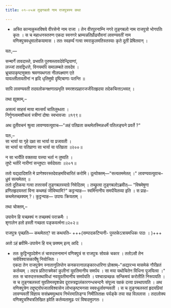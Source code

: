 ```yaml
---
title: ०१-०५अ तुङ्गबलो नाम राजपुत्रस्य कथा

---
```

  - अस्ति कान्यकुब्जविषये वीरसेनो नाम राजा । तेन वीरपुरनाम्नि नगरे तुङ्गबलो नाम राजपुत्रो भोगपतिः कृतः । स च महाधनस्तरुण एकदा स्वनगरे भ्राम्यन्नतिप्रौढयौवनां लावण्यवतीं नाम वणिक्पुत्रवधूमालोकयामास । ततः स्वहर्म्यं गत्वा स्मराकुलमतिस्तस्याः कृते दूतीं प्रेषितवान् ।


  यतः,—  

  सन्मार्गे तावदास्ते, प्रभवति पुरुषस्तावदेवेन्द्रियाणां,  
  लज्जां तावद्विधत्ते, विनयमपि समालम्बते तावदेव ।  
  भ्रूचापाकृष्टमुक्ताः श्रवणपथगता नीलपक्ष्माण एते  
  यावल्लीलावतीनां न हृदि धृतिमुषो दृष्टिबाणाः पतन्ति ॥

  सापि लावण्यवती तदवलोकनक्षणात्प्रभृति स्मरशरप्रहारजर्जरितहृदया तदेकचित्ताऽभवत् ।  

  तथा ह्युक्तम्,–

  असत्यं साहसं माया मात्सर्यं चातिलुब्धता ।  
  निर्गुणत्वमशौचत्वं स्त्रीणां दोषाः स्वभावजाः ॥१९९॥  

  अथ दूतीवचनं श्रुत्वा लावण्यवत्युवाच—"अहं पतिव्रता कथमेतस्मिन्नधर्मे पतिलङ्घने प्रवर्ते ?"  

  यतः,–  
  सा भार्या या गृहे दक्षा सा भार्या या प्रजावती ।  
  सा भार्या या पतिप्राणा सा भार्या या पतिव्रता ॥२००॥  

  न सा भार्येति वक्तव्या यस्या भर्ता न तुष्यति ।  
  तुष्टे भर्तरि नारीणां सन्तुष्टाः सर्वदेवताः ॥२०१॥


  ततो यद्यदादिशति मे प्राणेश्वरस्तदेवाहमविचारितं करोमि। दूत्योक्तम्—"सत्यतममेतत् ।" लावण्यवत्युवाच– ध्रुवं सत्यमेतत् ॥  
  ततो दूतिकया गत्वा तत्तत्सर्वं तुङ्गबलस्याग्रे निवेदितम् । तच्छ्रुत्वा तुङ्गबलोऽब्रवीत्— "विषमेषुणा व्रणितहृदयस्तां विना कथमहं जीविष्यामि?" कट्टन्याह— स्वमिनानीय समर्पयितव्या इति । स प्राह– कथमेतच्छक्यम् ?। कुट्टन्याह— उपायः क्रियताम् ।

  तथा चोक्तम्,–

  उपायेन हि यच्छक्यं न तच्छक्यं पराक्रमैः ।  
  शृगालेन हतो हस्ती गच्छता पङ्कवर्त्मना॥२०२॥  

  राजपुत्रः पृच्छति— कथमेतत्? सा कथयति– +++(सम्पादकटिप्पनी- पुस्तकेऽत्रायमधिकः पाठः । )+++

<div class="js_include" includetitle="true" newlevelforh1="3" unfilled url="../../upakathAH/01-06_karpUratilako_nAma_hastinaH_kathA/"></div>

अतो ऽहं ब्रवीमि-उपायेन हि यच् छक्यम् इत्य् आदि ।  

  - ततः कुट्टिन्युपदेशेन तं चारुदत्तनामानं वणिक्पुत्रं स राजपुत्रः सोवकं चकार । ततोऽसौ  तेन सर्वविश्वासकार्येषु नियोजितः ।  
  एकदा तेन राजपुत्रेण स्नातानुलिप्तेन कनकरत्नालङ्कारधारिणा प्रोक्तम्–"अद्यारभ्य मासमेकं गौरीव्रतं कर्तव्यम् । तदत्र प्रतिरात्रमेकां कुलीनां युवतिमानीय समर्पय । सा मया यथोचितेन विधिना पूजयित्वा ।" ततः स चारुदत्तस्तथाविधां नवयुवतीमानीय समर्पयति । पश्चात्प्रच्छन्नः सन्किमयं करोतीति निरूपयति । स च तुङ्गबलस्तां युवतिमस्पृशन्नेव दूरास्त्रद्वालंकारगन्धचन्दनैः संपूज्य रक्षकं दत्त्वा प्रस्थापयति । अथ वणिक्पुत्रेण तद्दृष्ट्वोपजातविश्वासेन लोभाकृष्टमनसा स्ववधूर्लावण्यवती । स च तुङ्गबलस्तां हृदयप्रियां लावण्यवतीं विज्ञाय ससंभ्रममुत्थाय निर्भरमालिङ्ग्य निमीलिताक्षः पर्यङ्के तया सह विललास । तदालोक्य वणिक्पुत्रश्चित्रलिखित इवेति कर्तव्यतामूढः परं विषादमुपगतः । 